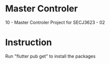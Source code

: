 # Master Controler
10 - Master Controler Project for SECJ3623 - 02 

# Instruction
Run "flutter pub get" to install the packages